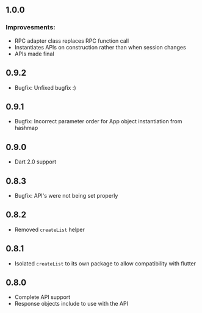 ## 1.0.0
### Improvesments:
- RPC adapter class replaces RPC function call
- Instantiates APIs on construction rather than when session changes
- APIs made final

## 0.9.2
- Bugfix: Unfixed bugfix :)

## 0.9.1
- Bugfix: Incorrect parameter order for App object instantiation from
hashmap

## 0.9.0
- Dart 2.0 support

## 0.8.3
- Bugfix: API's were not being set properly

## 0.8.2
- Removed `createList` helper

## 0.8.1
- Isolated `createList` to its own package to allow compatibility with flutter

## 0.8.0

- Complete API support
- Response objects include to use with the API

